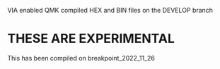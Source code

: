 VIA enabled QMK compiled HEX and BIN files on the DEVELOP branch

# THESE ARE EXPERIMENTAL 

 This has been compiled on breakpoint_2022_11_26
